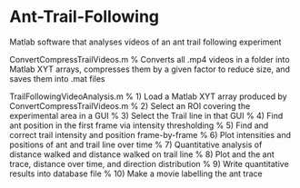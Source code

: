 # Ant-Trail-Following
Matlab software that analyses videos of an ant trail following experiment

ConvertCompressTrailVideos.m
% Converts all .mp4 videos in a folder into Matlab XYT arrays, compresses them by a given factor to reduce size, and saves them into .mat files

TrailFollowingVideoAnalysis.m
% 1) Load a Matlab XYT array produced by ConvertCompressTrailVideos.m
% 2) Select an ROI covering the experimental area in a GUI
% 3) Select the Trail line in that GUI
% 4) Find ant position in the first frame via intensity thresholding
% 5) Find and correct trail intensity and position frame-by-frame
% 6) Plot intensities and positions of ant and trail line over time
% 7) Quantitative analysis of distance walked and distance walked on trail line
% 8) Plot and the ant trace, distance over time, and direction distribution
% 9) Write quantitative results into database file
% 10) Make a movie labelling the ant trace

